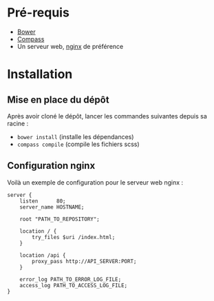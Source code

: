 # Pré-requis

* [Bower](http://bower.io/)
* [Compass](http://compass-style.org/)
* Un serveur web, [nginx](http://nginx.org/) de préférence

# Installation

## Mise en place du dépôt

Après avoir cloné le dépôt, lancer les commandes suivantes depuis sa racine :
* `bower install` (installe les dépendances)
* `compass compile` (compile les fichiers scss)

## Configuration nginx

Voilà un exemple de configuration pour le serveur web nginx :
```nginx
server {
    listen      80;
    server_name HOSTNAME;

    root "PATH_TO_REPOSITORY";

    location / {
        try_files $uri /index.html;
    }

    location /api {
        proxy_pass http://API_SERVER:PORT;
    }
    
    error_log PATH_TO_ERROR_LOG_FILE;
    access_log PATH_TO_ACCESS_LOG_FILE;
}
```
